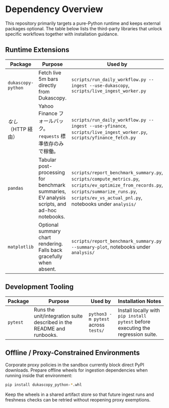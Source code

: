 # Dependency Overview

This repository primarily targets a pure-Python runtime and keeps external packages optional. The table below lists the third-party libraries that unlock specific workflows together with installation guidance.

## Runtime Extensions

| Package | Purpose | Used by | Installation Notes |
| --- | --- | --- | --- |
| `dukascopy-python` | Fetch live 5m bars directly from Dukascopy. | `scripts/run_daily_workflow.py --ingest --use-dukascopy`, `scripts/live_ingest_worker.py` | Install with `pip install dukascopy-python`. The workflow falls back to Yahoo Finance automatically even if this package is missing. |
| _なし_（HTTP 経由） | Yahoo Finance フォールバック。`requests` 標準依存のみで稼働。 | `scripts/run_daily_workflow.py --ingest --use-yfinance`, `scripts/live_ingest_worker.py`, `scripts/yfinance_fetch.py` | 最新実装では `yfinance` パッケージ不要。プロキシ環境でも追加ホイールなしで稼働する。 |
| `pandas` | Tabular post-processing for benchmark summaries, EV analysis scripts, and ad-hoc notebooks. | `scripts/report_benchmark_summary.py`, `scripts/compute_metrics.py`, `scripts/ev_optimize_from_records.py`, `scripts/summarize_runs.py`, `scripts/ev_vs_actual_pnl.py`, notebooks under `analysis/` | 必要に応じて `pip install pandas matplotlib`。`scripts/run_benchmark_pipeline.py --disable-plot` を指定すれば PNG 生成をスキップし、依存を持ち込まずにサマリーを更新できる。 |
| `matplotlib` | Optional summary chart rendering. Falls back gracefully when absent. | `scripts/report_benchmark_summary.py --summary-plot`, notebooks under `analysis/` | Install with `pip install pandas matplotlib` when PNG export is needed. |

## Development Tooling

| Package | Purpose | Used by | Installation Notes |
| --- | --- | --- | --- |
| `pytest` | Runs the unit/integration suite described in the README and runbooks. | `python3 -m pytest` across `tests/` | Install locally with `pip install pytest` before executing the regression suite. |

## Offline / Proxy-Constrained Environments

Corporate proxy policies in the sandbox currently block direct PyPI downloads. Prepare offline wheels for ingestion dependencies when running inside that environment:

```bash
pip install dukascopy_python-*.whl
```

Keep the wheels in a shared artifact store so that future ingest runs and freshness checks can be retried without reopening proxy exemptions.
